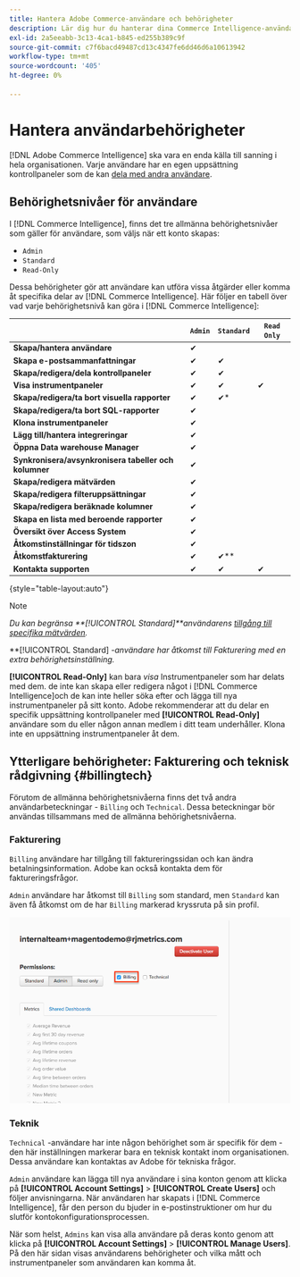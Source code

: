 ```yaml
---
title: Hantera Adobe Commerce-användare och behörigheter
description: Lär dig hur du hanterar dina Commerce Intelligence-användare.
exl-id: 2a5eeabb-3c13-4ca1-b845-ed255b389c9f
source-git-commit: c7f6bacd49487cd13c4347fe6dd46d6a10613942
workflow-type: tm+mt
source-wordcount: '405'
ht-degree: 0%

---
```


# Hantera användarbehörigheter

[!DNL Adobe Commerce Intelligence] ska vara en enda källa till sanning i hela organisationen. Varje användare har en egen uppsättning kontrollpaneler som de kan [dela med andra användare](../../data-user/dashboards/share-dashboard-with-users.md).

## Behörighetsnivåer för användare

I [!DNL Commerce Intelligence], finns det tre allmänna behörighetsnivåer som gäller för användare, som väljs när ett konto skapas:

* `Admin`
* `Standard`
* `Read-Only`

Dessa behörigheter gör att användare kan utföra vissa åtgärder eller komma åt specifika delar av [!DNL Commerce Intelligence]. Här följer en tabell över vad varje behörighetsnivå kan göra i [!DNL Commerce Intelligence]:

|  | `Admin` | `Standard` | `Read Only` |
| -----|-----|-----|----|
| **Skapa/hantera användare** | ✔ |  |  |
| **Skapa e-postsammanfattningar** | ✔ | ✔ |  |
| **Skapa/redigera/dela kontrollpaneler** | ✔ | ✔ |  |
| **Visa instrumentpaneler** | ✔ | ✔ | ✔ |
| **Skapa/redigera/ta bort visuella rapporter** | ✔ | ✔* |  |
| **Skapa/redigera/ta bort SQL-rapporter** | ✔ |  |  |
| **Klona instrumentpaneler** | ✔ |  |  |
| **Lägg till/hantera integreringar** | ✔ |  |  |
| **Öppna Data warehouse Manager** | ✔ |  |  |
| **Synkronisera/avsynkronisera tabeller och kolumner** | ✔ |  |  |
| **Skapa/redigera mätvärden** | ✔ |  |  |
| **Skapa/redigera filteruppsättningar** | ✔ |  |  |
| **Skapa/redigera beräknade kolumner** | ✔ |  |  |
| **Skapa en lista med beroende rapporter** | ✔ |  |  |
| **Översikt över Access System** | ✔ |  |  |
| **Åtkomstinställningar för tidszon** | ✔ |  |  |
| **Åtkomstfakturering** | ✔ | ✔** |  |
| **Kontakta supporten** | ✔ | ✔ | ✔ |

{style="table-layout:auto"}

>[!NOTE]
>
>_Du kan begränsa **[!UICONTROL Standard]**användarens [tillgång till specifika mätvärden](../../administrator/user-management/restrict-metric-access.md)._
>
>**[!UICONTROL Standard] _-användare har åtkomst till Fakturering med en extra behörighetsinställning._
>
>**[!UICONTROL Read-Only]** kan bara _visa_ Instrumentpaneler som har delats med dem. de inte kan skapa eller redigera något i [!DNL Commerce Intelligence]och de kan inte heller söka efter och lägga till nya instrumentpaneler på sitt konto. Adobe rekommenderar att du delar en specifik uppsättning kontrollpaneler med **[!UICONTROL Read-Only]** användare som du eller någon annan medlem i ditt team underhåller. Klona inte en uppsättning instrumentpaneler åt dem.

## Ytterligare behörigheter: Fakturering och teknisk rådgivning {#billingtech}

Förutom de allmänna behörighetsnivåerna finns det två andra användarbeteckningar - `Billing` och `Technical`. Dessa beteckningar bör användas tillsammans med de allmänna behörighetsnivåerna.

### Fakturering

`Billing` användare har tillgång till faktureringssidan och kan ändra betalningsinformation. Adobe kan också kontakta dem för faktureringsfrågor.

`Admin` användare har åtkomst till `Billing` som standard, men `Standard` kan även få åtkomst om de har `Billing` markerad kryssruta på sin profil.

![fakturering](../../assets/billing.png)<!--{: width="550" height="363"}-->

### Teknik

`Technical` -användare har inte någon behörighet som är specifik för dem - den här inställningen markerar bara en teknisk kontakt inom organisationen. Dessa användare kan kontaktas av Adobe för tekniska frågor.

`Admin` användare kan lägga till nya användare i sina konton genom att klicka på **[!UICONTROL Account Settings]** > **[!UICONTROL Create Users]** och följer anvisningarna. När användaren har skapats i [!DNL Commerce Intelligence], får den person du bjuder in e-postinstruktioner om hur du slutför kontokonfigurationsprocessen.

När som helst, `Admins` kan visa alla användare på deras konto genom att klicka på **[!UICONTROL Account Settings]** > **[!UICONTROL Manage Users]**. På den här sidan visas användarens behörigheter och vilka mått och instrumentpaneler som användaren kan komma åt.
